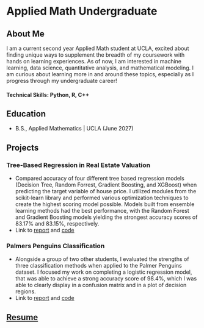 # Applied Math Undergraduate

## About Me
I am a current second year Applied Math student at UCLA, excited about finding unique ways to supplement the breadth of my coursework with hands on learning experiences. As of now, I am interested in machine learning, data science, quantitative analysis, and mathematical modeling. I am curious about learning more in and around these topics, especially as I progress through my undergraduate career! 

#### Technical Skills: Python, R, C++

## Education
- B.S., Applied Mathematics | UCLA (June 2027)  

## Projects
### Tree-Based Regression in Real Estate Valuation  
- Compared accuracy of four different tree based regression models (Decision Tree, Random Forrest, Gradient Boosting, and XGBoost) when predicting the target variable of house price. I utilized modules from the scikit-learn library and performed various optimization techniques to create the highest scoring model possible. Models built from ensemble learning methods had the best performance, with the Random Forest and Gradient Boosting models yielding the strongest accuracy scores of 83.17% and 83.15%, respectively.
- Link to [report](https://github.com/shanishaham/portfolio/blob/0172eef380981304837bf5d5a12213daa018e3b0/assets/Real%20Estate%20Valuation%20Models%20Report.pdf) and [code](https://github.com/shanishaham/portfolio/blob/0172eef380981304837bf5d5a12213daa018e3b0/assets/Real_Estate_Valuation_Model_Code.ipynb)

### Palmers Penguins Classification   
- Alongside a group of two other students, I evaluated the strengths of three classification methods when applied to the Palmer Penguins dataset. I focused my work on completing a logistic regression model, that was able to achieve a strong accuracy score of 98.4%, which I was able to clearly display in a confusion matrix and in a plot of decision regions.  
- Link to [report](https://github.com/shanishaham/portfolio/blob/0172eef380981304837bf5d5a12213daa018e3b0/assets/PIC16A_Final_Project.pdf) and [code](https://github.com/shanishaham/portfolio/blob/0172eef380981304837bf5d5a12213daa018e3b0/assets/PIC16A_FinalProject.ipynb)

## [Resume](https://github.com/shanishaham/portfolio/blob/10e3eb3e62b5a27e773c1dd2609e81563f65d2bc/assets/Resume%201_2025.docx.pdf)  
